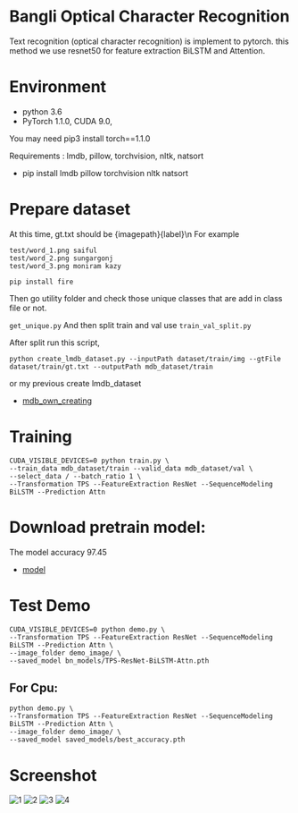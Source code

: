 # Bangli Optical Character Recognition

Text recognition (optical character recognition) is implement to pytorch. this method we use resnet50 for feature extraction BiLSTM and Attention.



# Environment
- python 3.6
- PyTorch 1.1.0, CUDA 9.0,

You may need pip3 install torch==1.1.0

Requirements : lmdb, pillow, torchvision, nltk, natsort

- pip install lmdb pillow torchvision nltk natsort



# Prepare dataset

At this time, gt.txt should be {imagepath}<space>{label}\n
For example
```
test/word_1.png saiful
test/word_2.png sungargonj
test/word_3.png moniram kazy
```

```pip install fire```


Then go utility folder and check those unique classes that are add in class file or not.

```get_unique.py``` And then split train and val use ```train_val_split.py```

After split run this script,

```python create_lmdb_dataset.py --inputPath dataset/train/img --gtFile dataset/train/gt.txt --outputPath mdb_dataset/train```

or my previous create lmdb_dataset
- [mdb_own_creating](https://drive.google.com/drive/folders/1BtJ7dbn42tCrOBi1PnvfGdUhk4ijVAgi?usp=sharing)

# Training 
```
CUDA_VISIBLE_DEVICES=0 python train.py \
--train_data mdb_dataset/train --valid_data mdb_dataset/val \
--select_data / --batch_ratio 1 \
--Transformation TPS --FeatureExtraction ResNet --SequenceModeling BiLSTM --Prediction Attn
```

# Download pretrain model:
The model accuracy 97.45
- [model](https://drive.google.com/file/d/1O0EhtSP_m-pQZS5MPqXJzl4SoN79cxl5/view?usp=sharing)

# Test Demo
```
CUDA_VISIBLE_DEVICES=0 python demo.py \
--Transformation TPS --FeatureExtraction ResNet --SequenceModeling BiLSTM --Prediction Attn \
--image_folder demo_image/ \
--saved_model bn_models/TPS-ResNet-BiLSTM-Attn.pth
```


## For Cpu:
```
python demo.py \
--Transformation TPS --FeatureExtraction ResNet --SequenceModeling BiLSTM --Prediction Attn \
--image_folder demo_image/ \
--saved_model saved_models/best_accuracy.pth
```
# Screenshot
![1](https://github.com/saiful79/Bangla_OCR/blob/master/img/1.png)
![2](https://github.com/saiful79/Bangla_OCR/blob/master/img/2.png)
![3](https://github.com/saiful79/Bangla_OCR/blob/master/img/3.png)
![4](https://github.com/saiful79/Bangla_OCR/blob/master/img/4.png)

